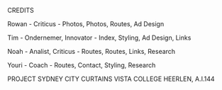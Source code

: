 CREDITS

Rowan - Criticus -
Photos, Photos, Routes, Ad Design

Tim - Ondernemer, Innovator -
Index, Styling, Ad Design, Links

Noah - Analist, Criticus -
Routes, Routes, Links, Research

Youri - Coach -
Routes, Contact, Styling, Research


PROJECT SYDNEY CITY CURTAINS
VISTA COLLEGE HEERLEN, A.I.144